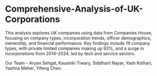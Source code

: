 # Comprehensive-Analysis-of-UK-Corporations
This analysis explores UK companies using data from Companies House, focusing on company types, incorporation trends, officer demographics, ownership, and financial performance. Key findings include 19 company types, with private limited companies making up 93%, and a surge in incorporations from 2014–2024, led by tech and service sectors.

Our Team - Aryan Sehgal, Kaushiki Tiwary, Siddhant Nayar, Yash Kothari, Yashna Meher, Yifeng Chen.
